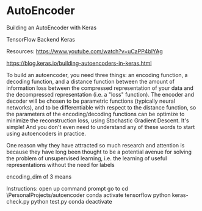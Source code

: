 # AutoEncoder
Building an AutoEncoder with Keras

TensorFlow Backend
Keras


Resources:
https://www.youtube.com/watch?v=uCaPP4blYAg

https://blog.keras.io/building-autoencoders-in-keras.html

To build an autoencoder, you need three things: an encoding function, a decoding function, and a distance function between the amount of information loss between the compressed representation of your data and the decompressed representation (i.e. a "loss" function). The encoder and decoder will be chosen to be parametric functions (typically neural networks), and to be differentiable with respect to the distance function, so the parameters of the encoding/decoding functions can be optimize to minimize the reconstruction loss, using Stochastic Gradient Descent. It's simple! And you don't even need to understand any of these words to start using autoencoders in practice.

One reason why they have attracted so much research and attention is because they have long been thought to be a potential avenue for solving the problem of unsupervised learning, i.e. the learning of useful representations without the need for labels

encoding_dim of 3 means 

Instructions:
open up command prompt
go to cd \PersonalProjects/autoencoder
conda activate tensorflow
python keras-check.py
python test.py
conda deactivate

